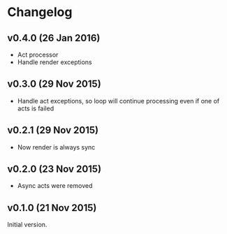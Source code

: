# Changelog

## v0.4.0 (26 Jan 2016)

- Act processor
- Handle render exceptions

## v0.3.0 (29 Nov 2015)

- Handle act exceptions, so loop will continue processing even if one of acts
  is failed

## v0.2.1 (29 Nov 2015)

- Now render is always sync

## v0.2.0 (23 Nov 2015)

- Async acts were removed

## v0.1.0 (21 Nov 2015)

Initial version.
